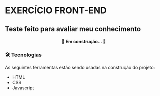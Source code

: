 # EXERCÍCIO FRONT-END

## Teste feito para avaliar meu conhecimento


<h4 align="center"> 
	🚧 Em construção...  🚧
</h4>

### 🛠 Tecnologias

As seguintes ferramentas estão sendo usadas na construção do projeto:

- HTML
- CSS
- Javascript




